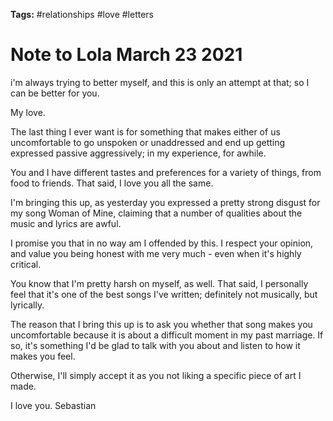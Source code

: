 **Tags:** #relationships #love #letters

# Note to Lola March 23 2021

i'm always trying to better myself, and this is only an attempt at that; so I can be better for you.

My love.

The last thing I ever want is for something that makes either of us uncomfortable to go unspoken or unaddressed and end up getting expressed passive aggressively; in my experience, for awhile.

You and I have different tastes and preferences for a variety of things, from food to friends. That said, I love you all the same.

I'm bringing this up, as yesterday you expressed a pretty strong disgust for my song Woman of Mine, claiming that a number of qualities about the music and lyrics are awful.

I promise you that in no way am I offended by this. I respect your opinion, and value you being honest with me very much - even when it's highly critical.

You know that I'm pretty harsh on myself, as well. That said, I personally feel that it's one of the best songs I've written; definitely not musically, but lyrically.

The reason that I bring this up is to ask you whether that song makes you uncomfortable because it is about a difficult moment in my past marriage. If so, it's something I'd be glad to talk with you about and listen to how it makes you feel.

Otherwise, I'll simply accept it as you not liking a specific piece of art I made.

I love you.
Sebastian